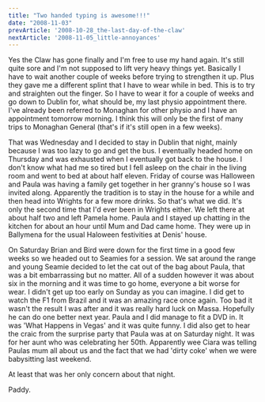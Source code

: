```yaml
---
title: "Two handed typing is awesome!!!"
date: "2008-11-03"
prevArticle: '2008-10-28_the-last-day-of-the-claw'
nextArticle: '2008-11-05_little-annoyances'
---
```

Yes the Claw has gone finally and I'm free to use my hand again. It's still quite sore and I'm not supposed to lift very heavy things yet. Basically I have to wait another couple of weeks before trying to strengthen it up. Plus they gave me a different splint that I have to wear while in bed. This is to try and straighten out the finger. So I have to wear it for a couple of weeks and go down to Dublin for, what should be, my last physio appointment there. I've already been referred to Monaghan for other physio and I have an appointment tomorrow morning. I think this will only be the first of many trips to Monaghan General (that's if it's still open in a few weeks).

That was Wednesday and I decided to stay in Dublin that night, mainly because I was too lazy to go and get the bus. I eventually headed home on Thursday and was exhausted when I eventually got back to the house. I don't know what had me so tired but I fell asleep on the chair in the living room and went to bed at about half eleven. Friday of course was Halloween and Paula was having a family get together in her granny's house so I was invited along. Apparently the tradition is to stay in the house for a while and then head into Wrights for a few more drinks. So that's what we did. It's only the second time that I'd ever been in Wrights either. We left there at about half two and left Pamela home. Paula and I stayed up chatting in the kitchen for about an hour until Mum and Dad came home. They were up in Ballymena for the usual Haloween festivities at Denis' house.

On Saturday Brian and Bird were down for the first time in a good few weeks so we headed out to Seamies for a session. We sat around the range and young Seamie decided to let the cat out of the bag about Paula, that was a bit embarrassing but no matter. All of a sudden however it was about six in the morning and it was time to go home, everyone a bit worse for wear. I didn't get up too early on Sunday as you can imagine. I did get to watch the F1 from Brazil and it was an amazing race once again. Too bad it wasn't the result I was after and it was really hard luck on Massa. Hopefully he can do one better next year. Paula and I did manage to fit a DVD in. It was 'What Happens in Vegas' and it was quite funny. I did also get to hear the craic from the surprise party that Paula was at on Saturday night. It was for her aunt who was celebrating her 50th. Apparently wee Ciara was telling Paulas mum all about us and the fact that we had 'dirty coke' when we were babysitting last weekend.

At least that was her only concern about that night.

Paddy.